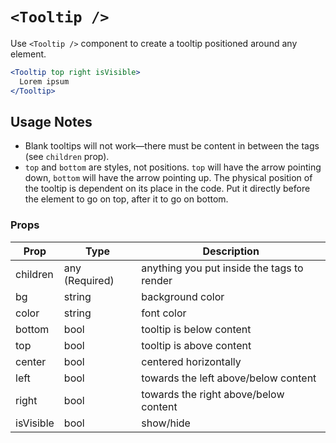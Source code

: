 # `<Tooltip />`

Use `<Tooltip />` component to create a tooltip positioned around any element.

```jsx
<Tooltip top right isVisible>
  Lorem ipsum
</Tooltip>
```

## Usage Notes
* Blank tooltips will not work—there must be content in between the tags (see `children` prop).
* `top` and `bottom` are styles, not positions. `top` will have the arrow pointing down, `bottom` will have the arrow pointing up. The physical position of the tooltip is dependent on its place in the code. Put it directly before the element to go on top, after it to go on bottom.


### Props
Prop | Type | Description
---|---|---
children | any (Required) | anything you put inside the tags to render
bg | string | background color
color | string | font color
bottom | bool | tooltip is below content
top | bool | tooltip is above content
center | bool | centered horizontally
left | bool | towards the left above/below content
right | bool | towards the right above/below content
isVisible | bool | show/hide
